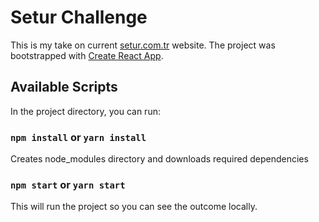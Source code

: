 # Setur Challenge

This is my take on current [setur.com.tr](https://setur.com.tr) website.
The project was bootstrapped with [Create React App](https://github.com/facebook/create-react-app). 

## Available Scripts

In the project directory, you can run:

### `npm install` or `yarn install`

Creates node_modules directory and downloads required dependencies

### `npm start` or `yarn start`

This will run the project so you can see the outcome locally.
